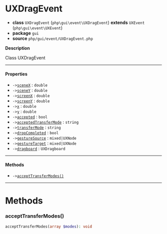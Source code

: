 # UXDragEvent

- **class** `UXDragEvent` (`php\gui\event\UXDragEvent`) **extends** `UXEvent` (`php\gui\event\UXEvent`)
- **package** `gui`
- **source** `php/gui/event/UXDragEvent.php`

**Description**

Class UXDragEvent

---

#### Properties

- `->`[`sceneX`](#prop-scenex) : `double`
- `->`[`sceneY`](#prop-sceney) : `double`
- `->`[`screenX`](#prop-screenx) : `double`
- `->`[`screenY`](#prop-screeny) : `double`
- `->`[`x`](#prop-x) : `double`
- `->`[`y`](#prop-y) : `double`
- `->`[`accepted`](#prop-accepted) : `bool`
- `->`[`acceptedTransferMode`](#prop-acceptedtransfermode) : `string`
- `->`[`transferMode`](#prop-transfermode) : `string`
- `->`[`dropCompleted`](#prop-dropcompleted) : `bool`
- `->`[`gestureSource`](#prop-gesturesource) : `mixed|UXNode`
- `->`[`gestureTarget`](#prop-gesturetarget) : `mixed|UXNode`
- `->`[`dragboard`](#prop-dragboard) : `UXDragboard`

---

#### Methods

- `->`[`acceptTransferModes()`](#method-accepttransfermodes)

---
# Methods

<a name="method-accepttransfermodes"></a>

### acceptTransferModes()
```php
acceptTransferModes(array $modes): void
```